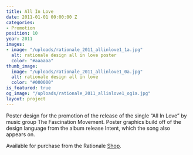```yaml
---
title: All In Love
date: 2011-01-01 00:00:00 Z
categories:
- Promotion
position: 10
year: 2011
images:
- image: "/uploads/rationale_2011_allinlove1_1a.jpg"
  alt: rationale design all in love poster
  color: "#aaaaaa"
thumb_image:
  image: "/uploads/rationale_2011_allinlove1_0a.jpg"
  alt: rationale design all in love
  color: "#000000"
is_featured: true
og_image: "/uploads/rationale_2011_allinlove1_og1a.jpg"
layout: project
---
```


Poster design for the promotion of the release of the single “All In Love” by music group The Fascination Movement. Poster graphics build off of the design language from the album release Intent, which the song also appears on.

Available for purchase from the Rationale [Shop](https://rationale-design.com/shop/all-in-love-poster/).